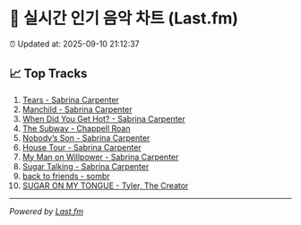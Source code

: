# 🎵 실시간 인기 음악 차트 (Last.fm)

⏰ Updated at: 2025-09-10 21:12:37

## 📈 Top Tracks

1. [Tears - Sabrina Carpenter](https://www.last.fm/music/Sabrina+Carpenter/_/Tears)
2. [Manchild - Sabrina Carpenter](https://www.last.fm/music/Sabrina+Carpenter/_/Manchild)
3. [When Did You Get Hot? - Sabrina Carpenter](https://www.last.fm/music/Sabrina+Carpenter/_/When+Did+You+Get+Hot%3F)
4. [The Subway - Chappell Roan](https://www.last.fm/music/Chappell+Roan/_/The+Subway)
5. [Nobody’s Son - Sabrina Carpenter](https://www.last.fm/music/Sabrina+Carpenter/_/Nobody%E2%80%99s+Son)
6. [House Tour - Sabrina Carpenter](https://www.last.fm/music/Sabrina+Carpenter/_/House+Tour)
7. [My Man on Willpower - Sabrina Carpenter](https://www.last.fm/music/Sabrina+Carpenter/_/My+Man+on+Willpower)
8. [Sugar Talking - Sabrina Carpenter](https://www.last.fm/music/Sabrina+Carpenter/_/Sugar+Talking)
9. [back to friends - sombr](https://www.last.fm/music/sombr/_/back+to+friends)
10. [SUGAR ON MY TONGUE - Tyler, The Creator](https://www.last.fm/music/Tyler,+The+Creator/_/SUGAR+ON+MY+TONGUE)

---
*Powered by [Last.fm](https://www.last.fm)*
